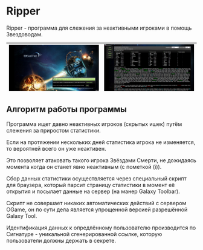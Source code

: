 # Ripper

Ripper - программа для слежения за неактивными игроками в помощь Звездоводам.

|![ripper0](/imgstore/ripper0.jpg)|![ripper1](/imgstore/ripper1.jpg)|
|---|---|

## Алгоритм работы программы

Программа ищет давно неактивных игроков (скрытых ишек) путём слежения за приростом статистики.

Если на протяжении нескольких дней статистика игрока не изменяется, то вероятней всего он уже неактивен.

Это позволяет атаковать такого игрока Звёздами Смерти, не дожидаясь момента когда он станет явно неактивным (с пометкой (i)).

Сбор данных статистики осуществляется через специальный скрипт для браузера, который парсит страницу статистики в момент её открытия и посылает данные на сервер (на манер Galaxy Toolbar).

Скрипт не совершает никаких автоматических действий с сервером OGame, он по сути дела является упрощенной версией разрешённой Galaxy Tool.

Идентификация данных к опредлённому пользователю производится по Сигнатуре - уникальной сгенерированной ссылке, которую пользователи должны держать в секрете.
